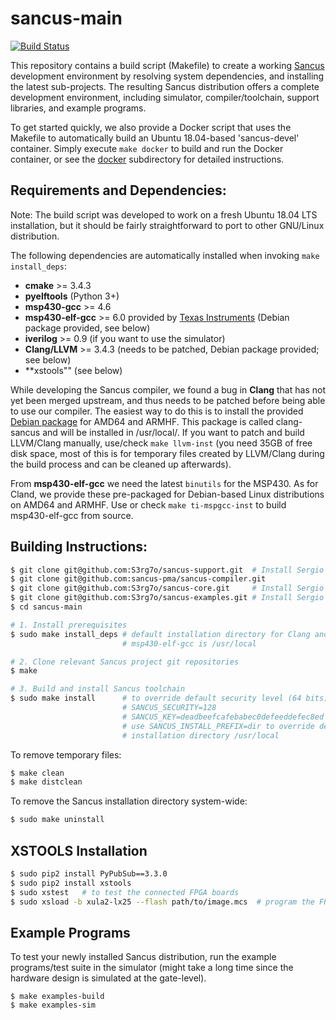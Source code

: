# sancus-main
[![Build Status](https://travis-ci.org/sancus-pma/sancus-examples.svg?branch=master)](https://travis-ci.org/sancus-pma/sancus-examples)

This repository contains a build script (Makefile) to create a working
[Sancus](https://distrinet.cs.kuleuven.be/software/sancus/) development
environment by resolving system dependencies, and installing the latest
sub-projects. The resulting Sancus distribution offers a complete development
environment, including simulator, compiler/toolchain, support libraries, and
example programs.

To get started quickly, we also provide a Docker script that uses the Makefile
to automatically build an Ubuntu 18.04-based 'sancus-devel' container. Simply
execute `make docker` to build and run the Docker container, or see the
[docker](docker) subdirectory for detailed instructions.

## Requirements and Dependencies:

Note: The build script was developed to work on a fresh Ubuntu 18.04
LTS installation, but it should be fairly straightforward to port to other
GNU/Linux distribution.

The following dependencies are automatically installed when invoking `make
install_deps`:

- **cmake** >= 3.4.3
- **pyelftools** (Python 3+)
- **msp430-gcc** >= 4.6
- **msp430-elf-gcc** >= 6.0 provided by
        [Texas Instruments](http://www.ti.com/tool/msp430-gcc-opensource) (Debian package provided, see below)
- **iverilog** >= 0.9 (if you want to use the simulator)
- **Clang/LLVM** >= 3.4.3 (needs to be patched, Debian package provided; see below)
- **xstools"" (see below)

While developing the Sancus compiler, we found a bug in **Clang** that has not yet
been merged upstream, and thus needs to be patched before being able to use our
compiler. The easiest way to do this is to install the provided [Debian
package](https://distrinet.cs.kuleuven.be/software/sancus/install.php) for AMD64 and ARMHF. This
package is called clang-sancus and will be installed in /usr/local/. If you
want to patch and build LLVM/Clang manually, use/check `make llvm-inst` (you need 35GB of free disk space, most of this is for temporary files created by LLVM/Clang during the build
process and can be cleaned up afterwards).

From **msp430-elf-gcc** we need the latest `binutils` for the MSP430. As for Cland, we provide these pre-packaged for Debian-based Linux distributions on AMD64 and ARMHF. Use or check `make ti-mspgcc-inst` to build msp430-elf-gcc from source.

## Building Instructions:

```bash
$ git clone git@github.com:S3rg7o/sancus-support.git  # Install Sergio's custom Sancus /src/sm-io/sm_io.c
$ git clone git@github.com:sancus-pma/sancus-compiler.git
$ git clone git@github.com:S3rg7o/sancus-core.git     # Install Sergio's custom Sancus core with DMA support
$ git clone git@github.com:S3rg7o/sancus-examples.git # Install Sergio's custom Sancus examples for DMA attack
$ cd sancus-main

# 1. Install prerequisites
$ sudo make install_deps # default installation directory for Clang and \
                         # msp430-elf-gcc is /usr/local

# 2. Clone relevant Sancus project git repositories
$ make

# 3. Build and install Sancus toolchain
$ sudo make install      # to override default security level (64 bits), use \
                         # SANCUS_SECURITY=128                               \
                         # SANCUS_KEY=deadbeefcafebabec0defeeddefec8ed       \
                         # use SANCUS_INSTALL_PREFIX=dir to override default \
                         # installation directory /usr/local
```

To remove temporary files:

```bash
$ make clean
$ make distclean
```

To remove the Sancus installation directory system-wide:

```bash
$ sudo make uninstall
```

## XSTOOLS Installation

```bash
$ sudo pip2 install PyPubSub==3.3.0
$ sudo pip2 install xstools
$ sudo xstest   # to test the connected FPGA boards
$ sudo xsload -b xula2-lx25 --flash path/to/image.mcs  # program the FPGA
```

## Example Programs

To test your newly installed Sancus distribution, run the example programs/test
suite in the simulator (might take a long time since the hardware design is
simulated at the gate-level).

```
$ make examples-build
$ make examples-sim
```

